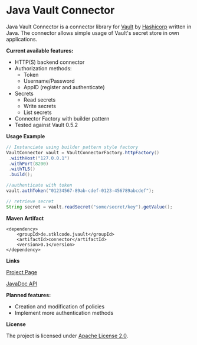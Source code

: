 Java Vault Connector
=========
Java Vault Connector is a connector library for [Vault](https://www.vaultproject.io) by [Hashicorp](https://www.hashicorp.com) written in Java. The connector allows simple usage of Vault's secret store in own applications.

**Current available features:**

* HTTP(S) backend connector
* Authorization methods:
    * Token
    * Username/Password
    * AppID (register and authenticate)
* Secrets
    * Read secrets
    * Write secrets
    * List secrets
* Connector Factory with builder pattern
* Tested against Vault 0.5.2

**Usage Example**

```java
// Instanciate using builder pattern style factory
VaultConnector vault = VaultConnectorFactory.httpFactory()
 .wiithHost("127.0.0.1")
 .withPort(8200)
 .withTLS()
 .build();

//authenticate with token
vault.authToken("01234567-89ab-cdef-0123-456789abcdef");

// retrieve secret
String secret = vault.readSecret("some/secret/key").getValue();
```

**Maven Artifact**
```
<dependency>
    <groupId>de.stklcode.jvault</groupId>
    <artifactId>connector</artifactId>
    <version>0.1</version>
</dependency>
```

**Links**

[Project Page](http://jvault.stklcode.de)

[JavaDoc API](http://jvault.stklcode.de/apidocs/)

**Planned features:**

* Creation and modification of policies
* Implement more authentication methods

**License**

The project is licensed under [Apache License 2.0](http://www.apache.org/licenses/LICENSE-2.0).
